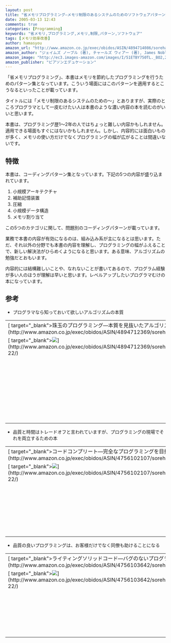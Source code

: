 ```yaml
---
layout: post
title: "省メモリプログラミング―メモリ制限のあるシステムのためのソフトウェアパターン集"
date: 2005-03-13 12:43
comments: true
categories: [Programming]
keywords: "省メモリ,プログラミング,メモリ,制限,パターン,ソフトウェア"
tags: [メモリ効率改善]
author: hamasyou
amazon_url: "http://www.amazon.co.jp/exec/obidos/ASIN/4894714086/sorehabooks-22"
amazon_author: "ジェイムズ ノーブル (著), チャールズ ウィアー (著), James Noble (原著), Charles Weir (原著), 安藤 慶一 (翻訳)"
amazon_image: "http://ec3.images-amazon.com/images/I/51ETBY750TL._BO2,204,203,200_PIsitb-sticker-arrow-click,-76_AA300_SH20_OU09_.jpg"
amazon_publisher: "ピアソンエデュケーション"
---
```


「省メモリプログラミング」、本書はメモリを節約したプログラミングを行うためのパターン集となっています。こういう場面にはこのパターンを適用するとこうなるといったことが載っています。

タイトルには「メモリ制限のあるシステムのための〜」とありますが、実際のところプログラマとして一皮むけたい人は本書のような濃い内容の本を読むのがいいと思います。

本書は、プログラミング歴1〜2年の人ではちょっと難しい内容かもしれません。適用できる場面もすぐにはないかもしれません。しかし、内容的には面白いものが多く、メモリの使い方だけでなくプログラミングの幅が広がることは間違いないです。


<!-- more -->

<h2>特徴</h2>

本書は、コーディングパターン集となっています。下記の5つの内容が盛り込まれています。

<ol><li>小規模アーキテクチャ</li><li>補助記憶装置</li><li>圧縮</li><li>小規模データ構造</li><li>メモリ割り当て</li></ol>

この5つのカテゴリに関して、問題別のコーディングパターンが載っています。

業務で本書の内容が有効になるのは、組み込み系が主になるとは思います。ただ、それ以外の分野でも本書の内容を理解し、プログラミングの幅がふえることで、新しい解決法がひらめくようになると思います。ある意味、アルゴリズムの勉強だとおもいます。

内容的には結構難しいことや、なれないことが書いてあるので、プログラム経験が多い人のほうが理解は早いと思います。レベルアップしたいプログラマむけの本になっています。

<h2>参考</h2>

+ プログラマなら知っておいて欲しいアルゴリズムの本質
<div class="rakuten"><table width=400 border="0" cellpadding="5"><tr><td colspan="2">[ target="_blank">珠玉のプログラミング―本質を見抜いたアルゴリズムとデータ構造](http://www.amazon.co.jp/exec/obidos/ASIN/4894712369/sorehabooks-22/)</td></tr><tr><td valign="top">[ target="_blank"><img src="http://images-jp.amazon.com/images/P/4894712369.09.MZZZZZZZ.jpg"   border="0" />](http://www.amazon.co.jp/exec/obidos/ASIN/4894712369/sorehabooks-22/)</td><td valign="top"><font size="-1">ジョン ベントリー Jon Bentley 小林 健一郎<br /><br /><iframe scrolling="no" frameborder="0" width="200" height="40" hspace="0" vspace="0" marginheight="0" marginwidth="0" src="http://webservices.amazon.co.jp/onca/xml?Service=AWSECommerceService&SubscriptionId=0G91FPYVW6ZGWBH4Y9G2&AssociateTag=goodpic-22&Operation=ItemLookup&IdType=ASIN&ContentType=text/html&Page=1&ResponseGroup=Offers&ItemId=4894712369&Version=2004-10-04&Style=http://www.g-tools.net/xsl/priceFFFFFF.xsl"></iframe><br /><b>おすすめ平均  </b><img src="http://g-images.amazon.com/images/G/01/detail/stars-4-5.gif"   /><br /><img src="http://g-images.amazon.com/images/G/01/detail/stars-5-0.gif"   />プログラマなら読むべき本<br /><img src="http://g-images.amazon.com/images/G/01/detail/stars-5-0.gif"   />アルゴリズムって何?<br /><img src="http://g-images.amazon.com/images/G/01/detail/stars-5-0.gif"   />視点が変わる本です<br /><img src="http://g-images.amazon.com/images/G/01/detail/stars-4-0.gif"   />自信をなくしそう...<br /><img src="http://g-images.amazon.com/images/G/01/detail/stars-5-0.gif"   />quot;知的Programingquot;入門に最適です<br /><br />[ target="_blank">Amazonで詳しく見る](http://www.amazon.co.jp/exec/obidos/ASIN/4894712369/sorehabooks-22/)</font>    <font size="-2">by [G-Tools](http://www.goodpic.com/mt/aws/)</font><br /></td></tr></table></div>

+ 品質と時間はトレードオフと言われていますが、プログラミングの現場でそれを両立するための本
<div class="rakuten"><table width=400 border="0" cellpadding="5"><tr><td colspan="2">[ target="_blank">コードコンプリート―完全なプログラミングを目指して](http://www.amazon.co.jp/exec/obidos/ASIN/4756102107/sorehabooks-22/)</td></tr><tr><td valign="top">[ target="_blank"><img src="http://www.sam.hi-ho.ne.jp/hamasyou/gallery/img/books_value/code_complete.gif"   border="0" />](http://www.amazon.co.jp/exec/obidos/ASIN/4756102107/sorehabooks-22/)</td><td valign="top"><font size="-1">スティーブ マコネル Steve McConnell 石川 勝<br /><br /><iframe scrolling="no" frameborder="0" width="200" height="40" hspace="0" vspace="0" marginheight="0" marginwidth="0" src="http://webservices.amazon.co.jp/onca/xml?Service=AWSECommerceService&SubscriptionId=0G91FPYVW6ZGWBH4Y9G2&AssociateTag=goodpic-22&Operation=ItemLookup&IdType=ASIN&ContentType=text/html&Page=1&ResponseGroup=Offers&ItemId=4756102107&Version=2004-10-04&Style=http://www.g-tools.net/xsl/priceFFFFFF.xsl"></iframe><br /><b>おすすめ平均  </b><img src="http://g-images.amazon.com/images/G/01/detail/stars-4-5.gif"   /><br /><img src="http://g-images.amazon.com/images/G/01/detail/stars-4-0.gif"   />宗教的確信を越えて<br /><img src="http://g-images.amazon.com/images/G/01/detail/stars-5-0.gif"   />プロフェッショナルの必読書！<br /><img src="http://g-images.amazon.com/images/G/01/detail/stars-5-0.gif"   />おすすめです！<br /><br />[ target="_blank">Amazonで詳しく見る](http://www.amazon.co.jp/exec/obidos/ASIN/4756102107/sorehabooks-22/)</font>    <font size="-2">by [G-Tools](http://www.goodpic.com/mt/aws/)</font><br /></td></tr></table></div>

+ 品質の良いプログラミングは、お客様だけでなく同僚も助けることになる
<div class="rakuten"><table width=400 border="0" cellpadding="5"><tr><td colspan="2">[ target="_blank">ライティングソリッドコード―バグのないプログラミングを目指して](http://www.amazon.co.jp/exec/obidos/ASIN/4756103642/sorehabooks-22/)</td></tr><tr><td valign="top">[ target="_blank"><img src="http://images-jp.amazon.com/images/P/4756103642.09.MZZZZZZZ.jpg"   border="0" />](http://www.amazon.co.jp/exec/obidos/ASIN/4756103642/sorehabooks-22/)</td><td valign="top"><font size="-1">スティーブ マグワイア Steve Maguire 関本 健太郎<br /><br /><iframe scrolling="no" frameborder="0" width="200" height="40" hspace="0" vspace="0" marginheight="0" marginwidth="0" src="http://webservices.amazon.co.jp/onca/xml?Service=AWSECommerceService&SubscriptionId=0G91FPYVW6ZGWBH4Y9G2&AssociateTag=goodpic-22&Operation=ItemLookup&IdType=ASIN&ContentType=text/html&Page=1&ResponseGroup=Offers&ItemId=4756103642&Version=2004-10-04&Style=http://www.g-tools.net/xsl/priceFFFFFF.xsl"></iframe><br /><b>おすすめ平均  </b><img src="http://g-images.amazon.com/images/G/01/detail/stars-4-0.gif"   /><br /><img src="http://g-images.amazon.com/images/G/01/detail/stars-4-0.gif"   />決して古くないどころか、現在正に必要な内容<br /><img src="http://g-images.amazon.com/images/G/01/detail/stars-4-0.gif"   />中級C言語プログラマにお奨めの一冊<br /><br />[ target="_blank">Amazonで詳しく見る](http://www.amazon.co.jp/exec/obidos/ASIN/4756103642/sorehabooks-22/)</font>    <font size="-2">by [G-Tools](http://www.goodpic.com/mt/aws/)</font><br /></td></tr></table></div>





